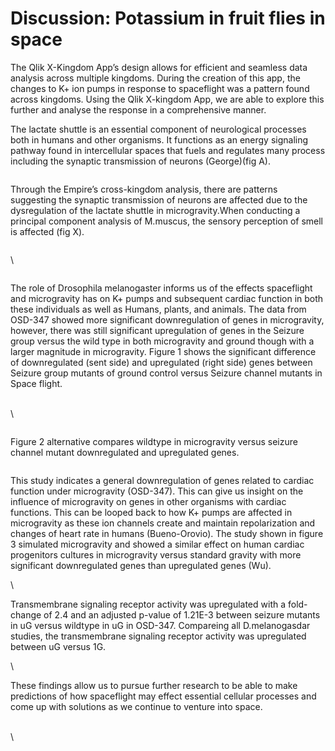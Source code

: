 # Discussion: Potassium in fruit flies in space

The Qlik X-Kingdom App’s design allows for efficient and seamless data analysis across multiple kingdoms. During the creation of this app, the changes to K+ ion pumps in response to spaceflight was a pattern found across kingdoms. Using the Qlik X-kingdom App, we are able to explore this further and analyse the response in a comprehensive manner.

The lactate shuttle is an essential component of neurological processes both in humans and other organisms. It functions as an energy signaling pathway found in intercellular spaces that fuels and regulates many process including the synaptic transmission of neurons (George)(fig A).&#x20;

<figure><img src="https://lh7-us.googleusercontent.com/S9-bqAyMXyGOqz3APKBYgpyxv2Ewhp0NYGE7rQVG4RGOH_8uxdf1e5KoQsmsHWzOA_ahwNkGwsyq6QRx3zydIWtt8x0iVnjU3f_cMEMyJidzkaUxPCNxkSHQI2YDJJwW_awcAtM0LN_-oMS1-U9HsF8" alt=""><figcaption></figcaption></figure>

Through the Empire’s cross-kingdom analysis, there are patterns suggesting the synaptic transmission of neurons are affected due to the dysregulation of the lactate shuttle in microgravity.When conducting a principal component analysis of M.muscus, the sensory perception of smell is affected (fig X).&#x20;

<figure><img src="https://lh7-us.googleusercontent.com/Eex79rH1HUGzBh9Y6zIK4Wl1wXwNiqEKPTbVaBaUYMZlKMNRYdtIimke4ED3DNuLhUZyxW0rD0UsqpVko-2okL-lZLUETFk68fw8Ih6V2esRPTT-qXC73555b_sRCNw75fFOsmR6mfUXs3_d0KyjmRs" alt=""><figcaption></figcaption></figure>

\


<figure><img src="https://lh7-us.googleusercontent.com/4XniZQBChJfsuvAsLbG4sojk3GlTQoum5ljbv5Cdc_dwxC35HZgVCyWtw19OVEQvJSbaQjW9XSmjGXORQUzK4mm7537GBzi_55q23gpwy7z0g137mQV-hqmBKTwu9MMbClzJ7IfUqAUpq1mmwFaMdak" alt=""><figcaption></figcaption></figure>

The role of Drosophila melanogaster informs us of the effects spaceflight and microgravity has on K+ pumps and subsequent cardiac function in both these individuals as well as Humans, plants, and animals. The data from OSD-347 showed more significant downregulation of genes in microgravity, however, there was still significant upregulation of genes in the Seizure group versus the wild type in both microgravity and ground though with a larger magnitude in microgravity. Figure 1 shows the significant difference of downregulated (sent side) and upregulated (right side) genes between Seizure group mutants of ground control versus Seizure channel mutants in Space flight.

\
\


<figure><img src="https://lh7-us.googleusercontent.com/-rw_5LMspqiTbkYfj55876tifcF9ASPY0BVg8dXZLru_ih0YrZhZyER6YDMXEXnRdvoe5wsz38uZdypWzOKkPssuo8iZBmkAjFpWJXE4aeuYUep_hOmSMOJ8LxzJjYcOSNhNOE-ciVOoDNgDIJ56tCA" alt=""><figcaption></figcaption></figure>

Figure 2 alternative compares wildtype in microgravity versus seizure channel mutant downregulated and upregulated genes.

<figure><img src="https://lh7-us.googleusercontent.com/DknroazUcrMvf4qcov4LGal8thAmFTMCRUMzB1OOZFNmogYzPMIZ8ggE7S5h24MJMQUBpKtbS88966pqFxYap0PnfgZjj0oxyhhcLIiHWq20bJr_ttaSvFnT6DLmz_OFpCi_-ktuwRC7bgzAZKqh7W0" alt=""><figcaption></figcaption></figure>



This study indicates a general downregulation of genes related to cardiac function under microgravity (OSD-347). This can give us insight on the influence of microgravity on genes in other organisms with cardiac functions. This can be looped back to how K+ pumps are affected in microgravity as these ion channels create and maintain repolarization and changes of heart rate in humans (Bueno-Orovio). The study shown in figure 3 simulated microgravity and showed a similar effect on human cardiac progenitors cultures in microgravity versus standard gravity with more significant downregulated genes than upregulated genes (Wu).

\


Transmembrane signaling receptor activity was upregulated with a fold-change of 2.4 and an adjusted p-value of 1.21E-3 between seizure mutants in uG versus wildtype in uG in OSD-347. Compareing all D.melanogasdar studies, the transmembrane signaling receptor activity was upregulated between uG versus 1G.

\


These findings allow us to pursue further research to be able to make predictions of how spaceflight may effect essential cellular processes and come up with solutions as we continue to venture into space.

\
\
